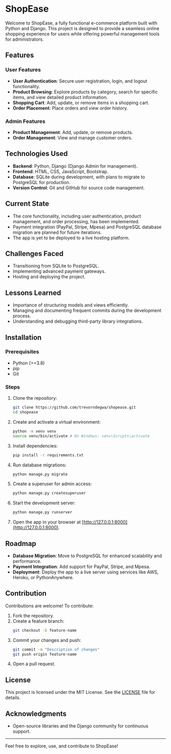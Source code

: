 # ShopEase

Welcome to ShopEase, a fully functional e-commerce platform built with Python and Django. This project is designed to provide a seamless online shopping experience for users while offering powerful management tools for administrators.

## Features

### User Features
- **User Authentication**: Secure user registration, login, and logout functionality.
- **Product Browsing**: Explore products by category, search for specific items, and view detailed product information.
- **Shopping Cart**: Add, update, or remove items in a shopping cart.
- **Order Placement**: Place orders and view order history.

### Admin Features
- **Product Management**: Add, update, or remove products.
- **Order Management**: View and manage customer orders.

## Technologies Used
- **Backend**: Python, Django (Django Admin for management).
- **Frontend**: HTML, CSS, JavaScript, Bootstrap.
- **Database**: SQLite during development, with plans to migrate to PostgreSQL for production.
- **Version Control**: Git and GitHub for source code management.

## Current State
- The core functionality, including user authentication, product management, and order processing, has been implemented.
- Payment integration (PayPal, Stripe, Mpesa) and PostgreSQL database migration are planned for future iterations.
- The app is yet to be deployed to a live hosting platform.

## Challenges Faced
- Transitioning from SQLite to PostgreSQL.
- Implementing advanced payment gateways.
- Hosting and deploying the project.

## Lessons Learned
- Importance of structuring models and views efficiently.
- Managing and documenting frequent commits during the development process.
- Understanding and debugging third-party library integrations.

## Installation

### Prerequisites
- Python (>=3.8)
- pip
- Git

### Steps
1. Clone the repository:
   ```bash
   git clone https://github.com/trevorndegwa/shopease.git
   cd shopease
   ```
2. Create and activate a virtual environment:
   ```bash
   python -m venv venv
   source venv/bin/activate # On Windows: venv\Scripts\activate
   ```
3. Install dependencies:
   ```bash
   pip install -r requirements.txt
   ```
4. Run database migrations:
   ```bash
   python manage.py migrate
   ```
5. Create a superuser for admin access:
   ```bash
   python manage.py createsuperuser
   ```
6. Start the development server:
   ```bash
   python manage.py runserver
   ```
7. Open the app in your browser at [http://127.0.0.1:8000](http://127.0.0.1:8000).

## Roadmap
- **Database Migration**: Move to PostgreSQL for enhanced scalability and performance.
- **Payment Integration**: Add support for PayPal, Stripe, and Mpesa.
- **Deployment**: Deploy the app to a live server using services like AWS, Heroku, or PythonAnywhere.

## Contribution
Contributions are welcome! To contribute:
1. Fork the repository.
2. Create a feature branch:
   ```bash
   git checkout -b feature-name
   ```
3. Commit your changes and push:
   ```bash
   git commit -m "Description of changes"
   git push origin feature-name
   ```
4. Open a pull request.

## License
This project is licensed under the MIT License. See the [LICENSE](LICENSE) file for details.

## Acknowledgments
- Open-source libraries and the Django community for continuous support.

---

Feel free to explore, use, and contribute to ShopEase!


